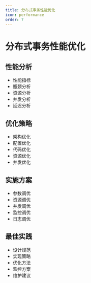 ```yaml
---
title: 分布式事务性能优化
icon: performance
order: 7
---
```


# 分布式事务性能优化

## 性能分析
- 性能指标
- 瓶颈分析
- 资源分析
- 并发分析
- 延迟分析

## 优化策略
- 架构优化
- 配置优化
- 代码优化
- 资源优化
- 并发优化

## 实施方案
- 参数调优
- 资源调优
- 并发调优
- 监控调优
- 日志调优

## 最佳实践
- 设计规范
- 实现策略
- 优化方法
- 监控方案
- 维护建议

